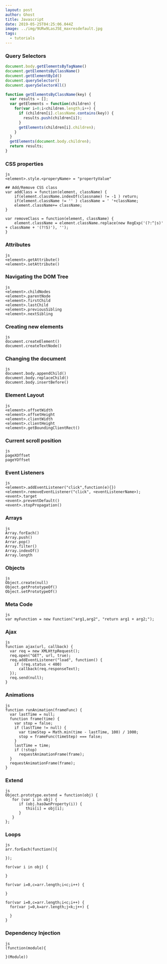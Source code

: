 ```yaml
---
layout: post
author: Ghost
title: Javascript
date: 2019-05-25T04:25:06.044Z
image: ../img/9URw9LasJ5E_maxresdefault.jpg
tags:
  - tutorials
---
```

### Query Selectors
```js
document.body.getElementsByTagName()
document.getElementsByClassName()
document.getElementById()
document.querySelector()
document.querySelectorAll()

function getElementsByClassName(key) {
  var results = [];
  var getElements = function(children) {
    for(var i=0;i<children.length;i++) {
      if (children[i].className.contains(key)) {
        results.push(children[i]);
      }
      getElements(children[i].children);
    }
  }
  getElements(document.body.children);
  return results;
}
```

### CSS properties
```js
<element>.style.<properyName> = "propertyValue"

## Add/Remove CSS class
var addClass = function(element, className) {
    if(element.className.indexOf(classname) != -1 ) return;
    if(element.className != '' ) className = ' '+className;
    element.className+= className;
}

var removeClass = function(element, className) {
    element.className = element.className.replace(new RegExp('(?:^|s)' + className + '(?!S)'), '');
}
```

### Attributes
```js
<element>.getAttribute()
<element>.setAttribute()
```

### Navigating the DOM Tree
```js
<element>.childNodes
<element>.parentNode
<element>.firstChild
<element>.lastChild
<element>.previousSibling
<element>.nextSibling
```

### Creating new elements
```js
document.createElement()
document.createTextNode()
```

### Changing the document
```js
document.body.appendChild()
document.body.replaceChild()
document.body.insertBefore()
```

### Element Layout
```js
<element>.offsetWidth
<element>.offsetHeight
<element>.clientWidth
<element>.clientHeight
<element>.getBoundingClientRect()
```

### Current scroll position
```js
pageXOffset
pageYOffset
```

### Event Listeners
```js
<element>.addEventListener("click",function(e){})
<element>.removeEventListener("click", <eventListenerName>);
<event>.target
<event>.preventDefault()
<event>.stopPropagation()
```

### Arrays
```js
Array.forEach()
Array.push()
Arrar.pop()
Array.filter()
Array.indexOf()
Array.length
```

### Objects
```js
Object.create(null)
Object.getPrototypeOf()
Object.setPrototypeOf()
```

### Meta Code
```js
var myFunction = new Function("arg1,arg2", "return arg1 + arg2;");
```

### Ajax
```js
function ajax(url, callback) {
  var req = new XMLHttpRequest();
  req.open("GET", url, true);
  req.addEventListener("load", function() {
    if (req.status < 400)
      callback(req.responseText);
  });
  req.send(null);
}
```

### Animations
```js
function runAnimation(frameFunc) {
  var lastTime = null;
  function frame(time) {
    var stop = false;
    if (lastTime != null) {
      var timeStep = Math.min(time - lastTime, 100) / 1000;
      stop = frameFunc(timeStep) === false;
    }
    lastTime = time;
    if (!stop)
      requestAnimationFrame(frame);
  }
  requestAnimationFrame(frame);
}
```

### Extend
```js
Object.prototype.extend = function(obj) {
   for (var i in obj) {
      if (obj.hasOwnProperty(i)) {
         this[i] = obj[i];
      }
   }
};
```

### Loops
```js
arr.forEach(function(){
  
});

for(var i in obj) {
  
}

for(var i=0,c=arr.length;i<c;i++) {
  
}

for(var i=0,c=arr.length;i<c;i++) {
  for(var j=0,k=arr.length;j<k;j++) {
    
  }
}
```

### Dependency Injection
```js
(function(module){
  
}(Module))
```


